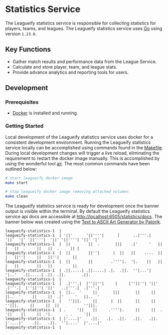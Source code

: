 # Statistics Service

The Leagueify statistics service is responsible for collecting statistics for
players, teams, and leagues. The Leagueify statistics service uses
[Go][go-download] using version `1.23.0`.

## Key Functions

- Gather match results and performance data from the League Service.
- Calculate and store player, team, and league stats.
- Provide advance analytics and reporting tools for users.

## Development

### Prerequisites

- [Docker][docker-download] is installed and running.

### Getting Started

Local development of the Leagueify statistics service uses docker for a
consistent development environment. Running the Leagueify statistics service
locally can be accomplished using commands found in the
[Makefile][repo-makefile]. During local development changes will trigger a live
reload, eliminating the requirement to restart the docker image manually. This
is accomplished by using the wonderful tool [air][github-air]. The most common
commands have been outlined below:

```bash
# start leagueify docker image
make start

# stop leagueify docker image removing attached volumes
make clean
```

The Leagueify statistics service is ready for development once the banner output
is visible within the terminal. By default the Leagueify statistics service api
docs are accessible at [http://localhost:6505/statistics/docs][service-url]. The
banner below was created using the
[Text to ASCII Art Generator by Patorjk][patorjk-taag].

```
leagueify-statistics-1  |
leagueify-statistics-1  | '||'      '||''''|      |      ..|'''.|  '||'  '|' '||''''|  '||' '||''''| '||' '|'
leagueify-statistics-1  |  ||        ||  .       |||    .|'     '   ||    |   ||  .     ||   ||  .     || |
leagueify-statistics-1  |  ||        ||''|      |  ||   ||    ....  ||    |   ||''|     ||   ||''|      ||
leagueify-statistics-1  |  ||        ||        .''''|.  '|.    ||   ||    |   ||        ||   ||         ||
leagueify-statistics-1  | .||.....| .||.....| .|.  .||.  ''|...'|    '|..'   .||.....| .||. .||.       .||.
leagueify-statistics-1  |
leagueify-statistics-1  |  .|'''.|  |''||''|     |     |''||''| '||'  .|'''.|  |''||''| '||'   ..|'''.|  .|'''.|
leagueify-statistics-1  |  ||..  '     ||       |||       ||     ||   ||..  '     ||     ||  .|'     '   ||..  '
leagueify-statistics-1  |   ''|||.     ||      |  ||      ||     ||    ''|||.     ||     ||  ||           ''|||.
leagueify-statistics-1  | .     '||    ||     .''''|.     ||     ||  .     '||    ||     ||  '|.      . .     '||
leagueify-statistics-1  | |'....|'    .||.   .|.  .||.   .||.   .||. |'....|'    .||.   .||.  ''|....'  |'....|'
leagueify-statistics-1  |
```

[docker-download]: https://www.docker.com/get-started/
[github-air]: https://github.com/air-verse/air
[go-download]: https://go.dev/dl/
[patorjk-taag]: https://patorjk.com/software/taag/#p=display&f=Kban&t=LEAGUEIFY%0ASTATISTICS
[repo-makefile]: ./Makefile
[service-url]: http://localhost:6505/statistics/docs
